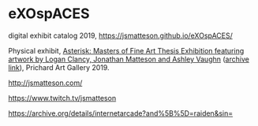 # eXOspACES

digital exhibit catalog 2019, https://jsmatteson.github.io/eXOspACES/

Physical exhibit, [Asterisk: Masters of Fine Art Thesis Exhibition featuring artwork by Logan Clancy, Jonathan Matteson and Ashley Vaughn](https://www.uidaho.edu/caa/galleries-centers-and-labs/prichard/exhibits) ([archive link](https://web.archive.org/web/20190412180300/https://www.uidaho.edu/caa/galleries-centers-and-labs/prichard/exhibits)), Prichard Art Gallery 2019.

http://jsmatteson.com/

https://www.twitch.tv/jsmatteson

https://archive.org/details/internetarcade?and%5B%5D=raiden&sin=
